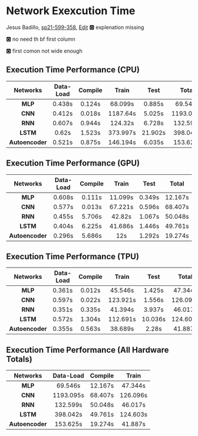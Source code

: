 # Network Exexcution Time

Jesus Badillo,  [sp21-599-358](https://github.com/cybertraining-dsc/sp21-599-358/), [Edit](https://github.com/cybertraining-dsc/sp21-599-358/edit/main/assignments/Assignment4/assignment4.md)
:o2: explenation missing

:o2: no need th bf first column

:o2: first comon not wide enough

## Execution Time Performance (CPU)

|  Networks     | Data-Load | Compile |   Train   |   Test  |   Total   |
| :------:      | :-------: | :-----: | :------:  | :-----: | :------:  |
| **MLP**       |  0.438s	  | 0.124s	| 68.099s   | 0.885s  | 69.546s   |
| **CNN**       |  0.412s	  | 0.018s	| 1187.64s  | 5.025s	| 1193.095s |
| **RNN**       |  0.607s	  | 0.944s	| 124.32s	  | 6.728s	| 132.599s  |
| **LSTM**      |  0.62s	  | 1.523s	| 373.997s	| 21.902s	| 398.042s  |
|**Autoencoder**|  0.521s	  | 0.875s	| 146.194s	| 6.035s	| 153.625s  |

## Execution Time Performance (GPU)

|  Networks     | Data-Load | Compile |   Train   |   Test  |   Total   |
| :------:      | :-------: | :-----: | :------:  | :-----: | :------:  |
| **MLP**       |  0.608s	  | 0.111s	| 11.099s   | 0.349s  | 12.167s   |
| **CNN**       |  0.577s	  | 0.013s	| 67.221s   | 0.596s	| 68.407s   |
| **RNN**       |  0.455s	  | 5.706s	| 42.82s	  | 1.067s	| 50.048s   |
| **LSTM**      |  0.404s	  | 6.225s	| 41.686s	  | 1.446s	| 49.761s   |
|**Autoencoder**|  0.296s	  | 5.686s	| 12s	      | 1.292s	| 19.274s   |

## Execution Time Performance (TPU)

|  Networks     | Data-Load | Compile |   Train   |   Test  |   Total   |
| :------:      | :-------: | :-----: | :------:  | :-----: | :------:  |
| **MLP**       |  0.361s	  | 0.012s	| 45.546s   | 1.425s  | 47.344s   |
| **CNN**       |  0.597s	  | 0.022s	| 123.921s  | 1.556s	| 126.096s  |
| **RNN**       |  0.351s	  | 0.335s	| 41.394s	  | 3.937s	| 46.017s   |
| **LSTM**      |  0.572s	  | 1.304s	| 112.691s  | 10.036s	| 124.603s  |
|**Autoencoder**|  0.355s	  | 0.563s	| 38.689s   | 2.28s	  | 41.887s   |

## Execution Time Performance (All Hardware Totals)

|  Networks     | Data-Load | Compile |   Train   |
| :------:      | :-------: | :-----: | :------:  | 
| **MLP**       |  69.546s  | 12.167s	| 47.344s   |
| **CNN**       |  1193.095s| 68.407s	| 126.096s  |
| **RNN**       |  132.599s	| 50.048s	| 46.017s	  |
| **LSTM**      |  398.042s | 49.761s	| 124.603s  |
|**Autoencoder**|  153.625s	| 19.274s	| 41.887s   |
